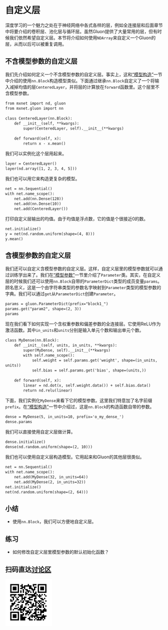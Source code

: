 # 自定义层

深度学习的一个魅力之处在于神经网络中各式各样的层，例如全连接层和后面章节中将要介绍的卷积层、池化层与循环层。虽然Gluon提供了大量常用的层，但有时候我们依然希望自定义层。本节将介绍如何使用`NDArray`来自定义一个Gluon的层，从而以后可以被重复调用。


## 不含模型参数的自定义层

我们先介绍如何定义一个不含模型参数的自定义层。事实上，这和[“模型构造”](block.md)一节中介绍的使用`nn.Block`构造模型类似。下面通过继承`nn.Block`自定义了一个将输入减掉均值的层`CenteredLayer`，并将层的计算放在`forward`函数里。这个层里不含模型参数。

```{.python .input  n=1}
from mxnet import nd, gluon
from mxnet.gluon import nn

class CenteredLayer(nn.Block):
    def __init__(self, **kwargs):
        super(CenteredLayer, self).__init__(**kwargs)

    def forward(self, x):
        return x - x.mean()
```

我们可以实例化这个层用起来。

```{.python .input  n=2}
layer = CenteredLayer()
layer(nd.array([1, 2, 3, 4, 5]))
```

我们也可以用它来构造更复杂的模型。

```{.python .input  n=3}
net = nn.Sequential()
with net.name_scope():
    net.add(nn.Dense(128))
    net.add(nn.Dense(10))
    net.add(CenteredLayer())
```

打印自定义层输出的均值。由于均值是浮点数，它的值是个很接近0的数。

```{.python .input  n=4}
net.initialize()
y = net(nd.random.uniform(shape=(4, 8)))
y.mean()
```

## 含模型参数的自定义层

我们还可以自定义含模型参数的自定义层。这样，自定义层里的模型参数就可以通过训练学出来了。我们在[“模型参数”](parameters.md)一节里介绍了`Parameter`类。其实，在自定义层的时候我们还可以使用`nn.Block`自带的`ParameterDict`类型的成员变量`params`。顾名思义，这是一个由字符串类型的参数名字映射到`Parameter`类型的模型参数的字典。我们可以通过`get`从`ParameterDict`创建`Parameter`。

```{.python .input  n=7}
params = gluon.ParameterDict(prefix="block1_")
params.get("param2", shape=(2, 3))
params
```

现在我们看下如何实现一个含权重参数和偏差参数的全连接层。它使用ReLU作为激活函数。其中`in_units`和`units`分别是输入单元个数和输出单元个数。

```{.python .input  n=19}
class MyDense(nn.Block):
    def __init__(self, units, in_units, **kwargs):
        super(MyDense, self).__init__(**kwargs)
        with self.name_scope():
            self.weight = self.params.get('weight', shape=(in_units, units))
            self.bias = self.params.get('bias', shape=(units,))        

    def forward(self, x):
        linear = nd.dot(x, self.weight.data()) + self.bias.data()
        return nd.relu(linear)
```

下面，我们实例化`MyDense`来看下它的模型参数。这里我们特意加了名字前缀`prefix`。在[“模型构造”](block.md)一节中介绍过，这是`nn.Block`的构造函数自带的参数。

```{.python .input}
dense = MyDense(5, in_units=10, prefix='o_my_dense_')
dense.params
```

我们可以直接使用自定义层做计算。

```{.python .input  n=20}
dense.initialize()
dense(nd.random.uniform(shape=(2, 10)))
```

我们也可以使用自定义层构造模型。它用起来和Gluon的其他层很类似。

```{.python .input  n=19}
net = nn.Sequential()
with net.name_scope():
    net.add(MyDense(32, in_units=64))
    net.add(MyDense(2, in_units=32))
net.initialize()
net(nd.random.uniform(shape=(2, 64)))
```

## 小结

* 使用`nn.Block`，我们可以方便地自定义层。


## 练习

* 如何修改自定义层里模型参数的默认初始化函数？


## 扫码直达[讨论区](https://discuss.gluon.ai/t/topic/1256)

![](../img/qr_custom-layer.svg)
